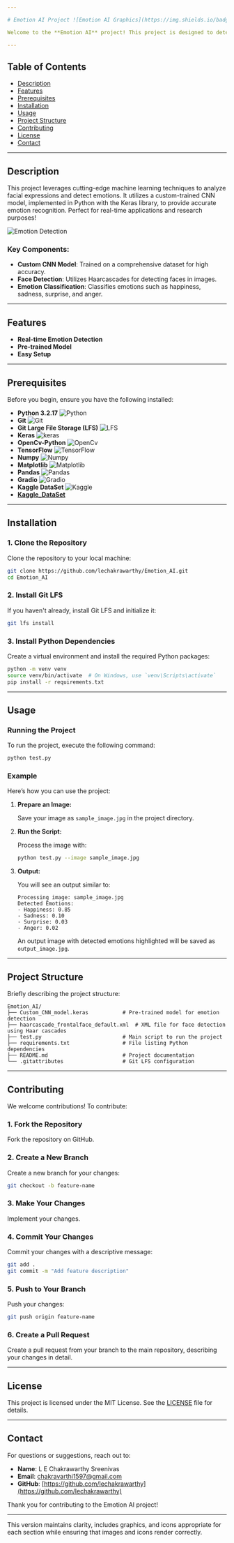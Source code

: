 ```yaml
---

# Emotion AI Project ![Emotion AI Graphics](https://img.shields.io/badge/Emotion_AI-Project-FF6F61?logo=python&logoColor=white) ![Emotion AI Header](https://github.com/lechakrawarthy/Emotion_AI/blob/main/header_emotion.png?raw=true) 

Welcome to the **Emotion AI** project! This project is designed to detect emotions from facial expressions using a custom Convolutional Neural Network (CNN) model. Dive into the details below to get started.

---
```


## Table of Contents

- [Description](#description) 
- [Features](#features)
- [Prerequisites](#prerequisites) 
- [Installation](#installation) 
- [Usage](#usage)
- [Project Structure](#project-structure) 
- [Contributing](#contributing) 
- [License](#license) 
- [Contact](#contact) 
---

## Description

This project leverages cutting-edge machine learning techniques to analyze facial expressions and detect emotions. It utilizes a custom-trained CNN model, implemented in Python with the Keras library, to provide accurate emotion recognition. Perfect for real-time applications and research purposes!

![Emotion Detection](https://github.com/lechakrawarthy/Emotion_AI/blob/main/description_emotion.png?raw=true)

### Key Components:

- **Custom CNN Model**: Trained on a comprehensive dataset for high accuracy.
- **Face Detection**: Utilizes Haarcascades for detecting faces in images.
- **Emotion Classification**: Classifies emotions such as happiness, sadness, surprise, and anger.

---

## Features

- **Real-time Emotion Detection** 
- **Pre-trained Model** 
- **Easy Setup**

---

## Prerequisites

Before you begin, ensure you have the following installed:

- **Python 3.2.17** ![Python](https://img.shields.io/badge/Python-3.x-blue)
- **Git** ![Git](https://img.shields.io/badge/Git-Installed-lightgrey)
- **Git Large File Storage (LFS)** ![LFS](https://img.shields.io/badge/Git_LFS-Installed-blue)
- **Keras** ![keras](https://img.shields.io/badge/keras-Installed-blue)
- **OpenCv-Python** ![OpenCv](https://img.shields.io/badge/Open_Cv-Installed-blue)
- **TensorFlow** ![TensorFlow](https://img.shields.io/badge/Tensor_Flow-Installed-blue)
- **Numpy** ![Numpy](https://img.shields.io/badge/Numpy-Installed-red)
- **Matplotlib** ![Matplotlib](https://img.shields.io/badge/Matplotlib-Installed-green)
- **Pandas** ![Pandas](https://img.shields.io/badge/Pandas-Installed-green)
- **Gradio** ![Gradio](https://img.shields.io/badge/Gradio-Installed-green)
- **Kaggle DataSet** ![Kaggle](https://img.shields.io/badge/Kaggle-Installed-green)
- **[Kaggle_DataSet](https://www.kaggle.com/datasets/msambare/fer2013)**

---

## Installation

### 1. Clone the Repository

Clone the repository to your local machine:

```sh
git clone https://github.com/lechakrawarthy/Emotion_AI.git
cd Emotion_AI
```

### 2. Install Git LFS

If you haven't already, install Git LFS and initialize it:

```sh
git lfs install
```

### 3. Install Python Dependencies

Create a virtual environment and install the required Python packages:

```sh
python -m venv venv
source venv/bin/activate  # On Windows, use `venv\Scripts\activate`
pip install -r requirements.txt
```

---

## Usage

### Running the Project

To run the project, execute the following command:

```sh
python test.py
```

### Example

Here’s how you can use the project:

1. **Prepare an Image:**

   Save your image as `sample_image.jpg` in the project directory.

2. **Run the Script:**

   Process the image with:

   ```sh
   python test.py --image sample_image.jpg
   ```

3. **Output:**

   You will see an output similar to:

   ```plaintext
   Processing image: sample_image.jpg
   Detected Emotions:
   - Happiness: 0.85
   - Sadness: 0.10
   - Surprise: 0.03
   - Anger: 0.02
   ```

   An output image with detected emotions highlighted will be saved as `output_image.jpg`.

---

## Project Structure

Briefly describing the project structure:

```
Emotion_AI/
├── Custom_CNN_model.keras           # Pre-trained model for emotion detection
├── haarcascade_frontalface_default.xml  # XML file for face detection using Haar cascades
├── test.py                          # Main script to run the project
├── requirements.txt                 # File listing Python dependencies
├── README.md                        # Project documentation
└── .gitattributes                   # Git LFS configuration
```

---

## Contributing

We welcome contributions! To contribute:

### 1. Fork the Repository

Fork the repository on GitHub.

### 2. Create a New Branch

Create a new branch for your changes:

```sh
git checkout -b feature-name
```

### 3. Make Your Changes

Implement your changes.

### 4. Commit Your Changes

Commit your changes with a descriptive message:

```sh
git add .
git commit -m "Add feature description"
```

### 5. Push to Your Branch

Push your changes:

```sh
git push origin feature-name
```

### 6. Create a Pull Request

Create a pull request from your branch to the main repository, describing your changes in detail.

---

## License

This project is licensed under the MIT License. See the [LICENSE](LICENSE) file for details.

---

## Contact

For questions or suggestions, reach out to:

- **Name**: L E Chakrawarthy Sreenivas
- **Email**: [chakravarthi1597@gmail.com](mailto:chakravarthi1597@gmail.com)
- **GitHub**: [https://github.com/lechakrawarthy](https://github.com/lechakrawarthy)

Thank you for contributing to the Emotion AI project!

---

This version maintains clarity, includes graphics, and icons appropriate for each section while ensuring that images and icons render correctly.
